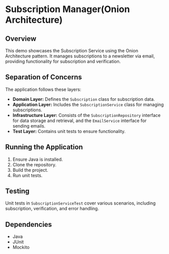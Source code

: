 # Subscription Manager(Onion Architecture)

## Overview
This demo showcases the Subscription Service using the Onion Architecture pattern. It manages subscriptions to a newsletter via email, providing functionality for subscription and verification.

## Separation of Concerns
The application follows these layers:
- **Domain Layer:** Defines the `Subscription` class for subscription data.
- **Application Layer:** Includes the `SubscriptionService` class for managing subscriptions.
- **Infrastructure Layer:** Consists of the `SubscriptionRepository` interface for data storage and retrieval, and the `EmailService` interface for sending emails.
- **Test Layer:** Contains unit tests to ensure functionality.

## Running the Application
1. Ensure Java is installed.
2. Clone the repository.
3. Build the project.
4. Run unit tests.

## Testing
Unit tests in `SubscriptionServiceTest` cover various scenarios, including subscription, verification, and error handling.

## Dependencies
- Java
- JUnit
- Mockito